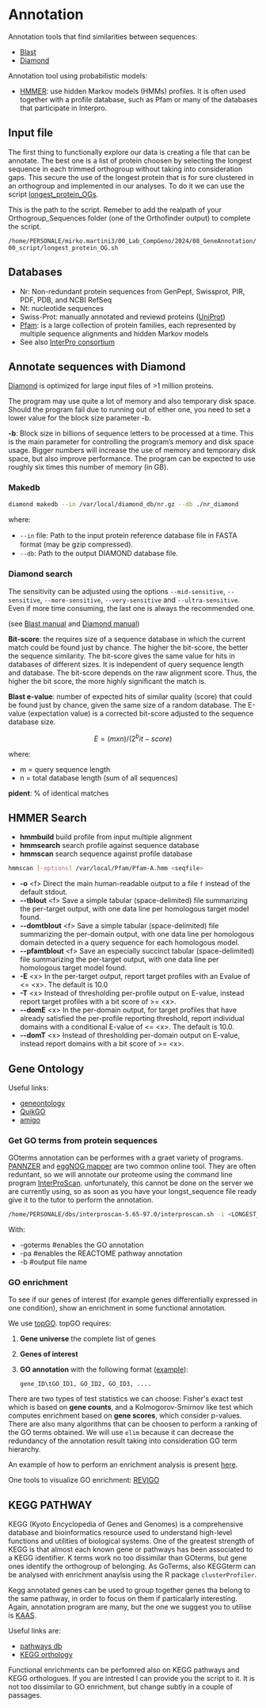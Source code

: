 # Annotation

Annotation tools that find similarities between sequences:

* [Blast](https://blast.ncbi.nlm.nih.gov/Blast.cgi)
* [Diamond](https://github.com/bbuchfink/diamond)

Annotation tool using probabilistic models:

* [HMMER](http://hmmer.org/): use hidden Markov models (HMMs) profiles. It is often used together with a profile database, such as Pfam or many of the databases that participate in Interpro.

## Input file

The first thing to functionally explore our data is creating a file that can be annotate. The best one is a list of protein choosen by selecting the longest sequence in each trimmed orthogroup without taking into consideration gaps. This secure the use of the longest protein that is for sure clustered in an orthogroup and implemented in our analyses. To do it we can use the script [longest_protein_OGs](./00_script/longest_protein_OG.sh).

This is the path to the script. Remeber to add the realpath of your Orthogroup_Sequences folder (one of the Orthofinder output) to complete the script.

`/home/PERSONALE/mirko.martini3/00_Lab_CompGeno/2024/08_GeneAnnotation/00_script/longest_protein_OG.sh`

## Databases

* Nr: Non-redundant protein sequences from GenPept, Swissprot, PIR, PDF, PDB, and NCBI RefSeq
* Nt: nucleotide sequences
* Swiss-Prot: manually annotated and reviewd proteins ([UniProt](https://www.uniprot.org/))
* [Pfam](http://pfam.xfam.org/): is a large collection of protein families, each represented by multiple sequence alignments and hidden Markov models
* See also [InterPro consortium](http://www.ebi.ac.uk/interpro/)

## Annotate sequences with Diamond

[Diamond](https://github.com/bbuchfink/diamond) is optimized for large input files of >1 million proteins.

The program may use quite a lot of memory and also temporary disk space. Should the program fail due to running out of either one, you need to set a lower value for the block size parameter -b.

**-b**: Block size in billions of sequence letters to be processed at a time. This is the main parameter for controlling the program’s memory and disk space usage. Bigger numbers will increase the use of memory and temporary disk space, but also improve performance. The program can be expected to use roughly six times this number of memory (in GB).

### Makedb

```bash
diamond makedb --in /var/local/diamond_db/nr.gz --db ./nr_diamond
```

where:

* `--in` file: Path to the input protein reference database ﬁle in FASTA format (may be gzip compressed).
* `--db`: Path to the output DIAMOND database ﬁle.

### Diamond search

The sensitivity can be adjusted using the options `--mid-sensitive`, `--sensitive`, `--more-sensitive`, `--very-sensitive` and `--ultra-sensitive`. Even if more time consuming, the last one is always the recommended one.

(see [Blast manual](https://www.ncbi.nlm.nih.gov/books/NBK279668/#usermanual.BLAST_search_strategies) and [Diamond manual](https://github.com/bbuchfink/diamond))

**Bit-score**: the requires size of a sequence database in which the current match could be found just by chance. The higher the bit-score, the better the sequence similarity. The bit-score gives the same value for hits in databases of different sizes. It is independent of query sequence length and database. The bit-score depends on the raw alignment score. Thus, the higher the bit score, the more highly significant the match is.

**Blast e-value**: number of expected hits of similar quality (score) that could be found just by chance, given the same size of a random database. The E-value (expectation value) is a corrected bit-score adjusted to the sequence database size.

```math
E = (m x n) / (2^bit-score)
```

where:

* m = query sequence length
* n = total database length (sum of all sequences)

**pident**:  % of identical matches

## HMMER Search

* **hmmbuild** build profile from input multiple alignment
* **hmmsearch** search profile against sequence database
* **hmmscan** search sequence against profile database

```bash
hmmscan [-options] /var/local/Pfam/Pfam-A.hmm <seqfile>
```

* **-o** \<f> Direct the main human-readable output to a file `f` instead of the default stdout.
* **--tblout** \<f> Save a simple tabular (space-delimited) file summarizing the per-target output, with one data line per homologous target model found.
* **--domtblout** \<f> Save a simple tabular (space-delimited) file summarizing the per-domain output, with one data line per homologous domain detected in a query sequence for each homologous model.
* **--pfamtblout** \<f> Save an especially succinct tabular (space-delimited) file summarizing the per-target output, with one data line per homologous target model found.
* **-E** \<x> In the per-target output, report target profiles with an Evalue of <= \<x>. The default is 10.0
* **-T** \<x> Instead of thresholding per-profile output on E-value, instead report target profiles with a bit score of >= \<x>.
* **--domE** \<x> In the per-domain output, for target profiles that have already satisfied the per-profile reporting threshold, report individual domains with a conditional E-value of <= \<x>. The default is 10.0.
* **--domT** \<x> Instead of thresholding per-domain output on E-value, instead report domains with a bit score of >= \<x>.

## Gene Ontology

Useful links:

* [geneontology](http://geneontology.org/)
* [QuikGO](https://www.ebi.ac.uk/QuickGO/)
* [amigo](http://amigo.geneontology.org/amigo)

### Get GO terms from protein sequences

GOterms annotation can be performes with a graet variety of programs. [PANNZER](http://ekhidna2.biocenter.helsinki.fi/sanspanz/) and [eggNOG mapper](http://eggnog-mapper.embl.de/) are two common online tool. They are often reduntant, so we will annotate our proteome using the command line program [InterProScan](https://interproscan-docs.readthedocs.io/en/latest/index.html). unfortunately, this cannot be done on the server we are currently using, so as soon as you have your longst_sequence file ready give it to the tutor to perform the annotation.

```bash
/home/PERSONALE/dbs/interproscan-5.65-97.0/interproscan.sh -i <LONGEST_PROTEINS_INPUT> -goterms -pa -b <OUTPUT-FILE-BASE> -cpu <N_CPUS>
```

With:

* -goterms #enables the GO annotation
* -pa #enables the REACTOME pathway annotation
* -b #output file name

### GO enrichment

To see if our genes of interest (for example genes differentially expressed in one condition), show an enrichment in some functional annotation.

We use [topGO](https://bioconductor.org/packages/release/bioc/html/topGO.html). topGO requires:

1. **Gene universe** the complete list of genes
2. **Genes of interest**
3. **GO annotation** with the following format ([example](./go2genes.txt)):

    ```text
    gene_ID\tGO_ID1, GO_ID2, GO_ID3, ....
    ```

There are two types of test statistics we can choose: Fisher's exact test which is based on **gene counts**, and a Kolmogorov-Smirnov like test which computes enrichment based on **gene scores**, which consider p-values. There are also many algorithms that can be choosen to perform a ranking of the GO terms obtained. We will use `elim` because it can decrease the redundancy of the annotation result taking into consideration GO term hierarchy.

An example of how to perform an enrichment analysis is present [here](./GO_enrichment.R).

One tools to visualize GO enrichment: [REVIGO](http://revigo.irb.hr/)

## KEGG PATHWAY

KEGG (Kyoto Encyclopedia of Genes and Genomes) is a comprehensive database and bioinformatics resource used to understand high-level functions and utilities of biological systems. One of the greatest strength of KEGG is that almost each known gene or pathways has been associated to a KEGG identifier. K terms work no too dissimilar than GOterms, but gene ones identify the orthogroup of belonging. As GoTerms, also KEGGterm can be analysed with enrichment anaylsis using the R package `clusterProfiler`.

Kegg annotated genes can be used to group together genes tha belong to the same pathway, in order to focus on them if particalarly interesting. Again, annotation program are many, but the one we suggest you to utilise is [KAAS](https://www.genome.jp/kegg/kaas/).

Useful links are:

* [pathways db](https://www.genome.jp/kegg/)
* [KEGG orthology](https://www.genome.jp/kegg/ko.html)

Functional enrichments can be perfomred also on KEGG pathways and KEGG orthologues. If you are intrested I can provide you the script to it. It is not too dissimilar to GO enrichment, but change subtly in a couple of passages.
